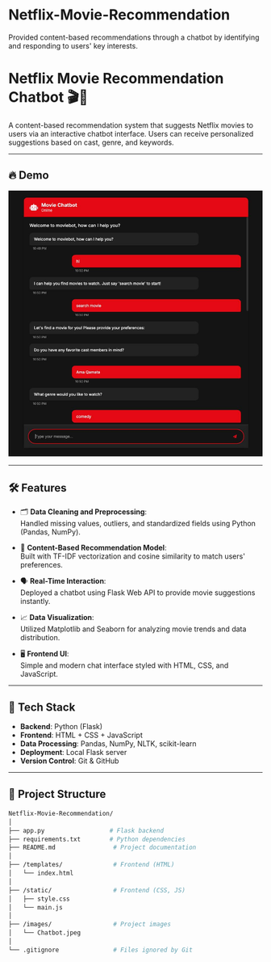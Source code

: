 # Netflix-Movie-Recommendation
Provided content-based recommendations through a chatbot by identifying and responding to users' key interests.
# Netflix Movie Recommendation Chatbot 🎬🤖

A content-based recommendation system that suggests Netflix movies to users via an interactive chatbot interface. Users can receive personalized suggestions based on cast, genre, and keywords.

---

## 🔥 Demo

![Chatbot Demo](images/Chatbot.jpeg)

---

## 🛠️ Features

- 🗂️ **Data Cleaning and Preprocessing**:  
  Handled missing values, outliers, and standardized fields using Python (Pandas, NumPy).

- 🧠 **Content-Based Recommendation Model**:  
  Built with TF-IDF vectorization and cosine similarity to match users' preferences.

- 🗣️ **Real-Time Interaction**:  
  Deployed a chatbot using Flask Web API to provide movie suggestions instantly.

- 📈 **Data Visualization**:  
  Utilized Matplotlib and Seaborn for analyzing movie trends and data distribution.

- 🖥️ **Frontend UI**:  
  Simple and modern chat interface styled with HTML, CSS, and JavaScript.

---

## 🚀 Tech Stack

- **Backend**: Python (Flask)
- **Frontend**: HTML + CSS + JavaScript
- **Data Processing**: Pandas, NumPy, NLTK, scikit-learn
- **Deployment**: Local Flask server
- **Version Control**: Git & GitHub

---

## 📂 Project Structure

```bash
Netflix-Movie-Recommendation/
│
├── app.py                  # Flask backend
├── requirements.txt        # Python dependencies
├── README.md                # Project documentation
│
├── /templates/              # Frontend (HTML)
│   └── index.html
│
├── /static/                 # Frontend (CSS, JS)
│   ├── style.css
│   └── main.js
│
├── /images/                 # Project images
│   └── Chatbot.jpeg
│
└── .gitignore               # Files ignored by Git
